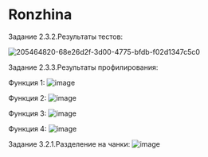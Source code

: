 # Ronzhina

Задание 2.3.2.Результаты тестов:

![205464820-68e26d2f-3d00-4775-bfdb-f02d1347c5c0](https://user-images.githubusercontent.com/105503323/209989719-d91baea3-5356-47fb-bbe6-f08837ec8a10.png)

Задание 2.3.3.Результаты профилирования:

Функция 1:
![image](https://user-images.githubusercontent.com/105503323/209990185-a3d48853-0e91-4b8e-9d3a-13b325f358ac.png)

Функция 2:
![image](https://user-images.githubusercontent.com/105503323/209990219-daf1315a-1926-4bbb-99c6-cc48517b504c.png)

Функция 3:
![image](https://user-images.githubusercontent.com/105503323/209990140-016b960d-2f78-426f-89a2-797da28ef990.png)

Функция 4:
![image](https://user-images.githubusercontent.com/105503323/209990165-dcac6f45-de07-4b2c-a605-f8df2f2080e7.png)


Задание 3.2.1.Разделение на чанки:
![image](https://user-images.githubusercontent.com/105503323/209990934-2178eca1-5646-4dfd-a292-53c41a2c2d7b.png)

